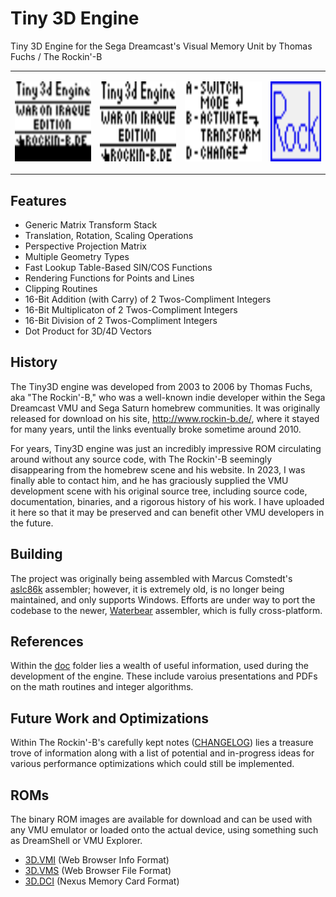 # Tiny 3D Engine
Tiny 3D Engine for the Sega Dreamcast's Visual Memory Unit by Thomas Fuchs / The Rockin'-B

<table><tr>
<td>
  <p align="left"><img src="https://github.com/gyrovorbis/tiny3dengine/blob/master/tiny3dBig.gif?raw=true" alt="Title" width="192" height="128"><br>
  </td><td>
<p align="left"><img src="https://github.com/gyrovorbis/tiny3dengine/blob/master/title.png?raw=true" alt="Title" width="192" height="128">
  </td><td>
<p align="left"><img src="https://github.com/gyrovorbis/tiny3dengine/blob/master/help.png?raw=true" alt="Help" width="192" height="128">
  </td><td>
<p align="left"><img src="https://github.com/gyrovorbis/tiny3dengine/blob/master/vms_icon.gif?raw=true" alt="Title" width="128" height="128">
  </td></tr></table>

## Features
* Generic Matrix Transform Stack
* Translation, Rotation, Scaling Operations
* Perspective Projection Matrix
* Multiple Geometry Types
* Fast Lookup Table-Based SIN/COS Functions
* Rendering Functions for Points and Lines
* Clipping Routines 
* 16-Bit Addition (with Carry) of 2 Twos-Compliment Integers
* 16-Bit Multiplicaton of 2 Twos-Compliment Integers
* 16-Bit Division of 2 Twos-Compliment Integers
* Dot Product for 3D/4D Vectors

## History
The Tiny3D engine was developed from 2003 to 2006 by Thomas Fuchs, aka "The Rockin'-B," who was a well-known indie developer within the Sega Dreamcast VMU and Sega Saturn homebrew communities. It was originally released for download on his site, http://www.rockin-b.de/, where it stayed for many years, until the links eventually broke sometime around 2010. 

For years, Tiny3D engine was just an incredibly impressive ROM circulating around without any source code, with The Rockin'-B seemingly disappearing from the homebrew scene and his website. In 2023, I was finally able to contact him, and he has graciously supplied the VMU development scene with his original source tree, including source code, documentation, binaries, and a rigorous history of his work. I have uploaded it here so that it may be preserved and can benefit other VMU developers in the future. 

## Building
The project was originally being assembled with Marcus Comstedt's <a href="https://pkgsrc.se/devel/aslc86k">aslc86k</a> assembler; however, it is extremely old, is no longer being maintained, and only supports Windows. Efforts are under way to port the codebase to the newer, <a href="https://github.com/wtetzner/waterbear">Waterbear</a> assembler, which is fully cross-platform.

## References
Within the <a href="https://github.com/gyrovorbis/tiny3dengine/tree/master/doc">doc</a> folder lies a wealth of useful information, used during the development of the engine. These include varoius presentations and PDFs on the math routines and integer algorithms.

## Future Work and Optimizations
Within The Rockin'-B's carefully kept notes (<a href="https://github.com/gyrovorbis/tiny3dengine/blob/master/CHANGELOG.md">CHANGELOG</a>) lies a treasure trove of information along with a list of potential and in-progress ideas for various performance optimizations which could still be implemented.

## ROMs
The binary ROM images are available for download and can be used with any VMU emulator or loaded onto the actual device, using something such as DreamShell or VMU Explorer.
* <a href="https://github.com/gyrovorbis/tiny3dengine/raw/master/3D.VMI">3D.VMI</a> (Web Browser Info Format)
* <a href="https://github.com/gyrovorbis/tiny3dengine/raw/master/3D.VMS">3D.VMS</a> (Web Browser File Format)
* <a href="https://github.com/gyrovorbis/tiny3dengine/raw/master/3D.DCI">3D.DCI</a> (Nexus Memory Card Format)
